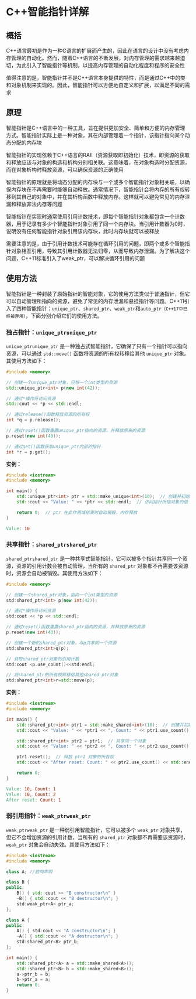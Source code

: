 # C++智能指针详解

## 概括

C++语言最初是作为一种C语言的扩展而产生的，因此在语言的设计中没有考虑内存管理的自动化。然而，随着C++语言的不断发展，对内存管理的需求越来越迫切，为此引入了智能指针等机制，以提高内存管理的自动化程度和程序的安全性

值得注意的是，智能指针并不是C++语言本身提供的特性，而是通过C++中的类和对象机制来实现的。因此，智能指针可以方便地自定义和扩展，以满足不同的需求

## 原理

智能指针是C++语言中的一种工具，旨在提供更加安全、简单和方便的内存管理方式。智能指针实际上是一种对象，其在内部管理着一个指针，该指针指向某个动态分配的内存块

智能指针的实现依赖于C++语言的RAII（资源获取即初始化）技术，即资源的获取和释放应该与对象的构造和析构分别相关联。这意味着，在对象构造时分配资源，而在对象析构时释放资源，可以确保资源的正确使用

智能指针的原理就是将动态分配的内存块与一个或多个智能指针对象相关联，以确保内存块在不再需要时能够自动释放。通常情况下，智能指针会将内存的所有权转移到其自己的对象中，并在其析构函数中释放内存。这样就可以避免常见的内存泄漏和释放非法内存等问题

智能指针在实现时通常使用引用计数技术，即每个智能指针对象都包含一个计数器，用于记录有多少个智能指针对象引用了同一个内存块。当引用计数器为0时，说明没有任何智能指针对象引用该内存块，此时内存块就可以被释放

需要注意的是，由于引用计数技术可能存在循环引用的问题，即两个或多个智能指针对象相互引用，导致其引用计数器无法归零，从而导致内存泄漏。为了解决这个问题，C++11标准引入了weak_ptr，可以解决循环引用的问题

## 使用方法

智能指针是一种封装了原始指针的智能对象，它的使用方法类似于普通指针，但它可以自动管理所指向的资源，避免了常见的内存泄漏和悬挂指针等问题。C++11引入了四种智能指针：`unique_ptr`、`shared_ptr`、`weak_ptr`和`auto_ptr（C++17中已经被弃用）`，下面分别介绍它们的使用方法。

### 独占指针：`unique_ptrunique_ptr`

`unique_ptrunique_ptr` 是一种独占式智能指针，它确保了只有一个指针可以指向资源，可以通过 `std::move()` 函数将资源的所有权转移给其他 `unique_ptr` 对象。其使用方法如下：

```C++
#include <memory>

// 创建一个unique_ptr对象，只想一个int类型的资源
std::unique_ptr<int> p(new int(42));

// 通过*操作符访问资源
std::cout << *p << std::endl;

// 通过release()函数释放资源的所有权
int *q = p.release();

// 通过reset()函数重置unique_ptr指向的资源，并释放原来的资源
p.reset(new int(43));

// 通过get()函数获取unique_ptr内部的指针
int *r = p.get();
```

**实例：**

```C++
#include <iostream>
#include <memory>

int main() {
    std::unique_ptr<int> ptr = std::make_unique<int>(10);  // 创建并初始化 unique_ptr
    std::cout << "Value: " << *ptr << std::endl;  // 访问指针所指对象的值

    return 0;  // ptr 在此作用域结束时自动销毁，内存释放
}
```

```makefile
Value: 10
```

###  共享指针：`shared_ptrshared_ptr`

`shared_ptrshared_ptr` 是一种共享式智能指针，它可以被多个指针共享同一个资源，资源的引用计数会被自动管理，当所有的 `shared_ptr` 对象都不再需要该资源时，资源会自动被销毁。其使用方法如下：

```C++
#include <memory>

// 创建一个shared_ptr对象，指向一个int类型的资源
std:shared_ptr<int> p(new int(42));

// 通过*操作符访问资源
std:cout << *p << std::endl;

// 通过reset()函数重置shared_ptr指向的资源，并释放原来的资源
p.reset(new int(43));

// 创建一个新的shared_ptr对象，与p共享同一个资源
std:shared_ptr<int>q(p);

// 获取shared_ptr对象的引用计数
std:cout <p.use_count()<<std:endl;

// 将shared_ptr的所有权转移给其他shared_ptr对象
std:shared_ptr<int>r=std::move(p);
```

**实例：**

```C++
#include <iostream>
#include <memory>

int main() {
    std::shared_ptr<int> ptr1 = std::make_shared<int>(10);  // 创建并初始化 shared_ptr
    std::cout << "Value: " << *ptr1 << ", Count: " << ptr1.use_count() << std::endl;  // 输出值和引用计数

    std::shared_ptr<int> ptr2 = ptr1;  // 共享同一个对象
    std::cout << "Value: " << *ptr2 << ", Count: " << ptr2.use_count() << std::endl;

    ptr1.reset();  // 释放 ptr1 对象的所有权
    std::cout << "After reset: Count: " << ptr2.use_count() << std::endl;

    return 0;
}
```

```makefile
Value: 10, Count: 1
Value: 10, Count: 2
After reset: Count: 1
```

### 弱引用指针：`weak_ptrweak_ptr`

`weak_ptrweak_ptr` 是一种弱引用智能指针，它可以被多个 `weak_ptr` 对象共享，但它不会增加资源的引用计数，当所有的 `shared_ptr` 对象都不再需要该资源时，`weak_ptr` 对象会自动失效。其使用方法如下：

```C++
#include <iostream>
#include <memory>

class A; //前向声明

class B {
public:
	B() { std::cout << "B constructor\n" }
	~B() { std::cout << "B destructor\n"; }
	std:weak_ptr<A> ptr_a;
};

class A {
public:
	A() { std:cout << "A constructor\n"; }
	~A() { std::cout << "A destructor\n"; }
	std:shared_ptr<B> ptr_b;
};

int main() {
    std::shared_ptr<A> a = std::make_shared<A>();
	std::shared_ptr<B> b = std::make_shared<B>();
	a->ptr_b = b;
	b->ptr_a = a;
	return 0:
}
```